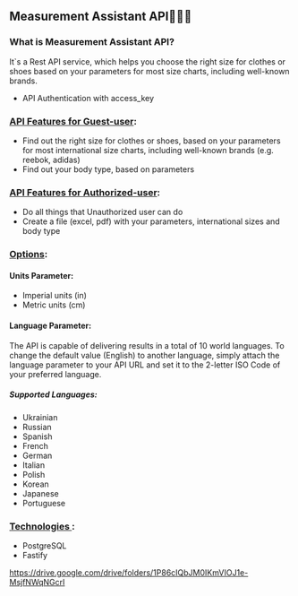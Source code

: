 ## Measurement Assistant API🥼👖📏

### What is Measurement Assistant API?

It`s a Rest API service, which helps you choose the right size for clothes or shoes based on your parameters for most size charts, including well-known brands.

- API Authentication with access_key

### <ins> API Features for Guest-user</ins>:

- Find out the right size for clothes or shoes, based on your parameters for most international size charts, including well-known brands (e.g. reebok, adidas)
- Find out your body type, based on parameters

### <ins> API Features for Authorized-user</ins>:

- Do all things that Unauthorized user can do
- Create a file (excel, pdf) with your parameters, international sizes and body type

### <ins> Options</ins>:

#### Units Parameter:

- Imperial units (in)
- Metric units (cm)

#### Language Parameter:

The API is capable of delivering results in a total of 10 world languages. To change the default value (English) to another language, simply attach the language parameter to your API URL and set it to the 2-letter ISO Code of your preferred language.

##### Supported Languages:

- Ukrainian
- Russian
- Spanish
- French
- German
- Italian
- Polish
- Korean
- Japanese
- Portuguese

### <ins> Technologies </ins>:

- PostgreSQL
- Fastify

https://drive.google.com/drive/folders/1P86cIQbJM0IKmVIOJ1e-MsjfNWqNGcrI

